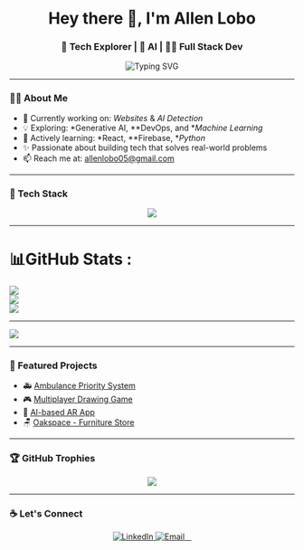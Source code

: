 <h1 align="center">Hey there 👋, I'm Allen Lobo</h1>
<h3 align="center">🚀 Tech Explorer | 🧠 AI | 👨‍💻 Full Stack Dev</h3>

<p align="center">
  <img src="https://readme-typing-svg.demolab.com?font=Fira+Code&pause=1000&color=00F779&center=true&vCenter=true&lines=Welcome+to+my+GitHub!;Builder+of+cool+tech+projects!;Let's+create+something+awesome" alt="Typing SVG" />
</p>

---

### 🙋‍♂ About Me

- 🔭 Currently working on: *Websites* & *AI Detection*
- 💡 Exploring: *Generative AI, **DevOps, and **Machine Learning*
- 🌱 Actively learning: *React, **Firebase, **Python*
- ✨ Passionate about building tech that solves real-world problems
- 📫 Reach me at: allenlobo05@gmail.com

---

### 🚀 Tech Stack

<p align="center">
  <img src="https://skillicons.dev/icons?i=js,react,html,css,tailwind,python,firebase,figma,vscode,github" />
</p>

---

# 📊GitHub Stats :
![](https://github-readme-stats.vercel.app/api?username=allenlobo31&theme=react&hide_border=false&include_all_commits=false&count_private=false)<br/>
![](https://github-readme-streak-stats.herokuapp.com/?user=allenlobo31&theme=react&hide_border=false)<br/>
![](https://github-readme-stats.vercel.app/api/top-langs/?username=allenlobo31&theme=react&hide_border=false&include_all_commits=false&count_private=false&layout=compact)

---
[![](https://visitcount.itsvg.in/api?id=allenlobo31&icon=0&color=0)](https://visitcount.itsvg.in)


---

### 📂 Featured Projects

- 🚑 [Ambulance Priority System](https://github.com/manishrshetty/ambulance-priority-system)
- 🎮 [Multiplayer Drawing Game](https://github.com/manishrshetty/drawbattle)
- 🧠 [AI-based AR App](https://github.com/manishrshetty/ai-ar-app)
- 🪑 [Oakspace - Furniture Store](https://github.com/manishrshetty/oakspace)

---

### 🏆 GitHub Trophies

<p align="center">
  <img src="https://github-profile-trophy.vercel.app/?username=manishrshetty&theme=dracula&no-frame=true&margin-w=10" />
</p>

---

### ☕ Let's Connect

<p align="center">
  <a href="https://www.linkedin.com/in/allen-lobo-a2a0b8312/" target="_blank">
    <img alt="LinkedIn" src="https://img.shields.io/badge/LinkedIn-0077B5?style=flat-square&logo=linkedin&logoColor=white" />
  </a>
  <a href="mailto:allenlobo05@gmail.com">
    <img alt="Email" src="https://img.shields.io/badge/Gmail-D14836?style=flat-square&logo=gmail&logoColor=white" />
  </a>
</p>
